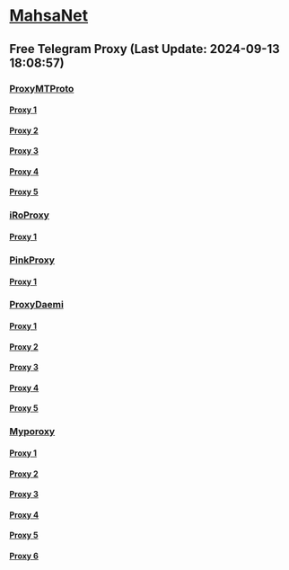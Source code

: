 
# [MahsaNet](https://t.me/mahsa_net)
## Free Telegram Proxy (Last Update: 2024-09-13 18:08:57)
### [ProxyMTProto](https://t.me/ProxyMTProto)
#### [Proxy 1](tg://proxy?server=web.eitaa.co.uk&port=443&secret=7rVptNZDodfOi3ZR9eLO4UF3ZWIuZWl0YWEuY29t)
#### [Proxy 2](tg://proxy?server=140.233.187.135&port=888&secret=eeRigzNJvXrFGRMCIMJdEAtY2RueWVrdGFuZXQuY29tZmFyYWthdi5jb212YW4ubmFqdmEuY29tAAAAAAAAAAAAAAAAAAAAAAAAAAAAAAAA)
#### [Proxy 3](tg://proxy?server=140.233.187.136&port=888&secret=eeRigzNJvXrFGRMCIMJdEAtY2RueWVrdGFuZXQuY29tZmFyYWthdi5jb212YW4ubmFqdmEuY29tAAAAAAAAAAAAAAAAAAAAAAAAAAAAAAAA)
#### [Proxy 4](tg://proxy?server=ishkafpw.ir.edrishotel.c-om.royalmo-mtaz.ir.peykmobile.com.psaic.ir.sorur.net.amin8953.com.mhdnews.ir.hamim.co.3030boxes.com.irstock.shop.elyasaliza-deh.ir.vpa-co.com.electrofajr.ir.farhadrahimy.ir.aqanazari.ir.sepehrbaft.co.netglobe.ir.mohsenikala.site&port=443&secret=3dpBFlW2hP6Hq_WOwiNeKBY%3D)
#### [Proxy 5](tg://proxy?server=ab12.ir.payamgolp.ac.ir.bahnamir.ir.bahmandiesel.com.mysteriastores.ir.hpmobin.com.grotex-iran.ir.afarin-arch.com.behban.ir.20120.ir.boomiro.com.touch-mg.com.gamefam.ir.gallerybahar.ir.hoogerfood.ir.mega-door.ir.didbang.com.ketabargh.ir.mohsenikala.site&port=443&secret=3dpBFlW2hP6Hq_WOwiNeKBY%3D)
### [iRoProxy](https://t.me/iRoProxy)
#### [Proxy 1](tg://proxy?server=82.153.35.125&port=120&secret=eeRigzNJvXrFGRMCIMJdEAtY2RueWVrdGFuZXQuY29tZmFyYWthdi5jb212YW4ubmFqdmEuY29tAAAAAAAAAAAAAAAAAAAAAAAAAAAAAAAA)
### [PinkProxy](https://t.me/PinkProxy)
#### [Proxy 1](tg://proxy?server=dns.letsdoitbro.co.uk.&port=4045&secret=FgMBAgABAAH8AwOG4kw63Q==)
### [ProxyDaemi](https://t.me/ProxyDaemi)
#### [Proxy 1](tg://proxy?server=google.mylovelynetwork.ir&port=8085&secret=eeRighJJvXrFGRMCIMJdCQ)
#### [Proxy 2](tg://proxy?server=140.233.187.134&port=888&secret=eeRigzNJvXrFGRMCIMJdEAtY2RueWVrdGFuZXQuY29tZmFyYWthdi5jb212YW4ubmFqdmEuY29tAAAAAAAAAAAAAAAAAAAAAAAAAAAAAAAA)
#### [Proxy 3](tg://proxy?server=ab12.ir.payamgolp.ac.ir.bahnamir.ir.bahmandiesel.com.mysteriastores.ir.hpmobin.com.grotex-iran.ir.afarin-arch.com.behban.ir.20120.ir.boomiro.com.touch-mg.com.gamefam.ir.gallerybahar.ir.hoogerfood.ir.mega-door.ir.didbang.com.ketabargh.ir.mohsenikala.site&port=443&secret=3dpBFlW2hP6Hq_WOwiNeKBY%3D)
#### [Proxy 4](tg://proxy?server=140.233.187.138&port=888&secret=eeRigzNJvXrFGRMCIMJdEAtY2RueWVrdGFuZXQuY29tZmFyYWthdi5jb212YW4ubmFqdmEuY29tAAAAAAAAAAAAAAAAAAAAAAAAAAAAAAAA)
#### [Proxy 5](tg://proxy?server=140.233.187.137&port=888&secret=eeRigzNJvXrFGRMCIMJdEAtY2RueWVrdGFuZXQuY29tZmFyYWthdi5jb212YW4ubmFqdmEuY29tAAAAAAAAAAAAAAAAAAAAAAAAAAAAAAAA)
### [Myporoxy](https://t.me/Myporoxy)
#### [Proxy 1](tg://proxy?server=cloudflare.com.nokia.com.co.uk.do_yo.want_to.clash_with.this.www.microsoft.com.there_is_no.place_like.localhost.www.bing.com.count_with_me.cyou.net.digikala.com.www.enamad.ir.www.google.com.again_to_fight.everyone.i_am.the_internet.google-com.info.&port=9988&secret=eeRigzNJvXrFGRMCIMJdEAtY2RueWVrdGFuZXQuY29tZmFyYWthdi5jb212YW4ubmFqdmEuY29tAAAAAAAAAAAAAAAAAAAAAAAAAAAAAAAA)
#### [Proxy 2](tg://proxy?server=cloudflare.com.nokia.com.co.uk.do_yo.want_to.clash_with.this.www.microsoft.com.there_is_no.place_like.localhost.www.bing.com.count_with_me.cyou.net.digikala.com.www.enamad.ir.www.google.com.again_to_fight.everyone.i_am.the_internet.porublack-88.forum.&port=5777&secret=eeRigzNJvXrFGRMCIMJdEAtY2RueWVrdGFuZXQuY29tZmFyYWthdi5jb212YW4ubmFqdmEuY29tAAAAAAAAAAAAAAAAAAAAAAAAAAAAAAAA)
#### [Proxy 3](tg://proxy?server=cloudflare.com.nokia.com.co.uk.do_yo.want_to.clash_with.this.www.microsoft.com.there_is_no.place_like.localhost.www.bing.com.count_with_me.cyou.net.digikala.com.www.enamad.ir.www.google.com.again_to_fight.everyone.i_am.the_internet.google-com.info.&port=9988&secret=eeRigzNJvXrFGRMCIMJdEAtY2RueWVrdGFuZXQuY29tZmFyYWthdi5jb212YW4ubmFqdmEuY29tAAAAAAAAAAAAAAAAAAAAAAAAAAAAAAAA)
#### [Proxy 4](tg://proxy?server=cloudflare.com.nokia.com.co.uk.do_yo.want_to.clash_with.this.www.microsoft.com.there_is_no.place_like.localhost.www.bing.com.count_with_me.cyou.net.digikala.com.www.enamad.ir.www.google.com.again_to_fight.everyone.i_am.the_internet.porublack-88.forum.&port=5777&secret=eeRigzNJvXrFGRMCIMJdEAtY2RueWVrdGFuZXQuY29tZmFyYWthdi5jb212YW4ubmFqdmEuY29tAAAAAAAAAAAAAAAAAAAAAAAAAAAAAAAA)
#### [Proxy 5](tg://proxy?server=cloudflare.com.nokia.com.co.uk.do_yo.want_to.clash_with.this.www.microsoft.com.there_is_no.place_like.localhost.www.bing.com.count_with_me.cyou.net.digikala.com.www.enamad.ir.www.google.com.again_to_fight.everyone.i_am.the_internet.porublack-88.forum.&port=5777&secret=eeRigzNJvXrFGRMCIMJdEAtY2RueWVrdGFuZXQuY29tZmFyYWthdi5jb212YW4ubmFqdmEuY29tAAAAAAAAAAAAAAAAAAAAAAAAAAAAAAAA)
#### [Proxy 6](tg://proxy?server=cloudflare.com.nokia.com.co.uk.do_yo.want_to.clash_with.this.www.microsoft.com.there_is_no.place_like.localhost.www.bing.com.count_with_me.cyou.net.digikala.com.www.enamad.ir.www.google.again_to_fight.everyone.i_am.the_internet.jorbani-019.info.&port=443&secret=eeRigzNJvXrFGRMCIMJdEA)

    